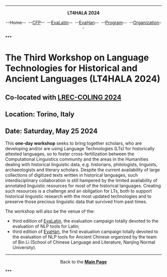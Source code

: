 ***
<p style="text-align: center;"><b>LT4HALA 2024</b></p>
<p style="text-align: center;">--Home--&nbsp;&nbsp;--<a href="CFP">CFP</a>--&nbsp;&nbsp;--<a href="EvaLatin">EvaLatin</a>--&nbsp;&nbsp;--<a href="EvaHan">EvaHan</a>--&nbsp;&nbsp;--<a href="Program">Program</a>--&nbsp;&nbsp;--<a href="organization">Organization</a>--</p>
***

# The Third Workshop on Language Technologies for Historical and Ancient Languages (LT4HALA 2024)
## Co-located with [LREC-COLING 2024](https://lrec-coling-2024.org)
## Location: Torino, Italy
## Date: Saturday, May 25 2024 

This **one-day workshop** seeks to bring together scholars, who are developing and/or are using Language Technologies (LTs) for historically attested languages, so to foster cross-fertilization between the Computational Linguistics community and the areas in the Humanities dealing with historical linguistic data, e.g. historians, philologists, linguists, archaeologists and literary scholars. Despite the current availability of large collections of digitized texts written in historical languages, such interdisciplinary collaboration is still hampered by the limited availability of annotated linguistic resources for most of the historical languages. Creating such resources is a challenge and an obligation for LTs, both to support historical linguistic research with the most updated technologies and to preserve those precious linguistic data that survived from past times.

The workshop will also be the venue of the:
- third edition of [EvaLatin](EvaLatin), the evaluation campaign totally devoted to the evaluation of NLP tools for Latin;
- third edition of [EvaHan](EvaHan), the first evaluation campaign totally devoted to the evaluation of NLP tools for Ancient Chinese organized by the team of Bin Li (School of Chinese Language and Literature, Nanjing Normal University).


***
<p style="text-align: center;">Back to the <a href="https://circse.github.io/LT4HALA/"><b>Main Page</b></a></p>
***
